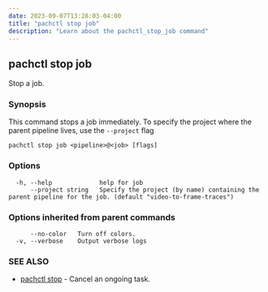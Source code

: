 ```yaml
---
date: 2023-09-07T13:28:03-04:00
title: "pachctl stop job"
description: "Learn about the pachctl_stop_job command"
---
```


## pachctl stop job

Stop a job.

### Synopsis

This command stops a job immediately. To specify the project where the parent pipeline lives, use the `--project` flag 


```
pachctl stop job <pipeline>@<job> [flags]
```

### Options

```
  -h, --help             help for job
      --project string   Specify the project (by name) containing the parent pipeline for the job. (default "video-to-frame-traces")
```

### Options inherited from parent commands

```
      --no-color   Turn off colors.
  -v, --verbose    Output verbose logs
```

### SEE ALSO

* [pachctl stop](../pachctl_stop)	 - Cancel an ongoing task.

